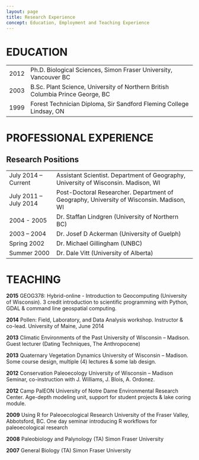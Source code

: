 ```yaml
---
layout: page
title: Research Experience
concept: Education, Employment and Teaching Experience
---
```


# EDUCATION


<table>
  <tr>
    <td>2012</td>
    <td>Ph.D. Biological Sciences, Simon Fraser University, Vancouver BC</td>
  </tr>
  <tr>
    <td>2003</td>
    <td>B.Sc. Plant Science, University of Northern British Columbia  Prince George, BC</td>
  </tr>
  <tr>
    <td>1999</td>
    <td>Forest Technician Diploma, Sir Sandford Fleming College  Lindsay, ON</td>
  </tr>
</table>


# PROFESSIONAL EXPERIENCE

## Research Positions

<table>
  <tr> 
    <td>July 2014 – Current</td>
    <td>Assistant Scientist.  Department of Geography, University of Wisconsin.  Madison, WI</td>
  </tr>
  <tr> 
    <td>July 2011 – July 2014</td>
    <td>Post-Doctoral Researcher.  Department of Geography, University of Wisconsin.  Madison, WI</td>
  </tr>
  <tr> 
    <td>2004 - 2005</td>
    <td>Dr. Staffan Lindgren (University of Northern BC)</td>
  </tr>
  <tr> 
    <td>2003 – 2004</td>
    <td>Dr. Josef D Ackerman (University of Guelph)</td>
  </tr>
  <tr> 
    <td>Spring 2002</td>
    <td>Dr. Michael Gillingham (UNBC)</td>
  </tr>
  <tr> 
    <td>Summer 2000</td>
    <td>Dr. Dale Vitt (University of Alberta)</td>
  </tr>
</table>

# TEACHING

**2015**  GEOG378: Hybrid-online - Introduction to Geocomputing (University of Wisconsin). 3 credit introduction to scientific programming with Python, GDAL & command line geospatial computing.

**2014**  Pollen: Field, Laboratory, and Data Analysis workshop.  Instructor & co-lead. University of Maine, June 2014

**2013**	Climatic Environments of the Past	University of Wisconsin – Madison. Guest lecturer (Dating Techniques, The Anthropocene)

**2013**	Quaternary Vegetation Dynamics	University of Wisconsin – Madison.	Some course design, multiple (4) lectures & some lab design.

**2012**	Conservation Paleoecology	University of Wisconsin – Madison Seminar, co-instruction with J. Williams, J. Blois, A. Ordonez.

**2012**	Camp PalEON	University of Notre Dame Environmental Research Center. Age-depth modeling unit, support for student projects & lake coring module.

**2009**	Using R for Paleoecological Research	University of the Fraser Valley, Abbotsford, BC. One day seminar introducing R workflows for paleoecological research

**2008** 	Paleobiology and Palynology (TA)	Simon Fraser University

**2007**	General Biology (TA)	Simon Fraser University
